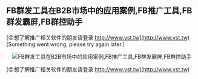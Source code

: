## **FB群发工具在B2B市场中的应用案例,FB推广工具,FB群发霸屏,FB群控助手**

[😍想了解推广相关软件的朋友请登录 http://www.vst.tw](http://www.vst.tw)
[Something went wrong, please try again later.]

 <center><img src="https://vst.tw/MP4/tuiguang/png/7.png" alt="FB群发工具在B2B市场中的应用案例,FB推广工具,FB群发霸屏,FB群控助手"></center>

[😍想了解推广相关软件的朋友请登录 http://www.vst.tw](http://www.vst.tw)



